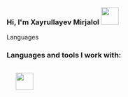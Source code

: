 ### Hi, I'm Xayrullayev Mirjalol <img src="https://media0.giphy.com/media/gM5qFksULw54NMWyry/giphy.gif?cid=ecf05e47xhzfwht1l0im5mwjv2dzg8fnv60i5uuzj4ch3l08&rid=giphy.gif&ct=s" width="40"/><br/>

Languages

### Languages and tools I work with:
<code>
   <img src="https://encrypted-tbn0.gstatic.com/images?q=tbn:ANd9GcTLysaamzIf789q7FqjfpSi8jqWTtzRmt7VrV8PHNe8bCjMEYbpyyVEVPxoT5rpTV_ME0g&usqp=CAU" width="40" height="40" />
  
<code/>
